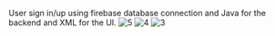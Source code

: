 User sign in/up using firebase database connection and Java for the backend and XML for the UI.
![5](https://github.com/user-attachments/assets/309079ef-c5d5-4038-8f1a-97e7efce26ea)
![4](https://github.com/user-attachments/assets/416d2575-8010-4fd3-af0e-7b696d3ebd3c)
![3](https://github.com/user-attachments/assets/467e38d8-c557-4e71-b4ab-eb13601b87f8)
